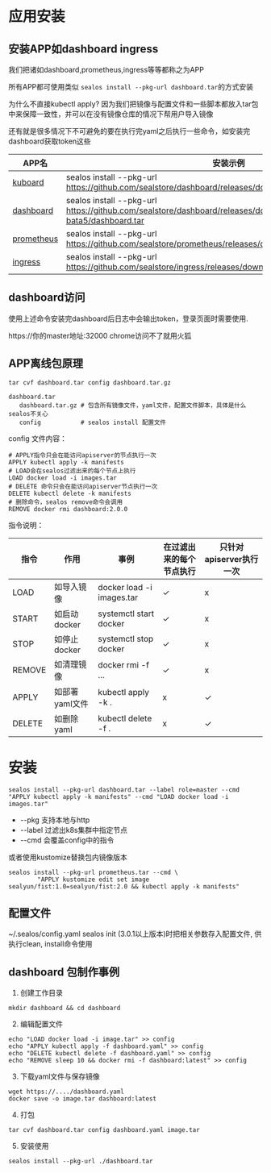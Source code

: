 # 应用安装
## 安装APP如dashboard ingress

我们把诸如dashboard,prometheus,ingress等等都称之为APP

所有APP都可使用类似 `sealos install --pkg-url dashboard.tar`的方式安装

为什么不直接kubectl apply? 因为我们把镜像与配置文件和一些脚本都放入tar包中来保障一致性，并可以在没有镜像仓库的情况下帮用户导入镜像

还有就是很多情况下不可避免的要在执行完yaml之后执行一些命令，如安装完dashboard获取token这些

APP名|安装示例
---|---
[kuboard](https://github.com/sealstore/dashboard/tree/kuboard) | sealos install --pkg-url https://github.com/sealstore/dashboard/releases/download/v1.0-1/kuboard.tar
[dashboard](https://github.com/sealstore/dashboard/tree/dashboard) | sealos install --pkg-url https://github.com/sealstore/dashboard/releases/download/v2.0.0-bata5/dashboard.tar
[prometheus](https://github.com/sealstore/prometheus) | sealos install --pkg-url https://github.com/sealstore/prometheus/releases/download/v0.31.1/prometheus.tar
[ingress](https://github.com/sealstore/ingress) | sealos install --pkg-url https://github.com/sealstore/ingress/releases/download/v0.15.2/contour.tar

## dashboard访问
使用上述命令安装完dashboard后日志中会输出token，登录页面时需要使用.

https://你的master地址:32000 chrome访问不了就用火狐

## APP离线包原理
```$xslt
tar cvf dashboard.tar config dashboard.tar.gz
```
```
dashboard.tar
   dashboard.tar.gz # 包含所有镜像文件，yaml文件，配置文件脚本，具体是什么sealos不关心 
   config           # sealos install 配置文件
```

config 文件内容：
```
# APPLY指令只会在能访问apiserver的节点执行一次
APPLY kubectl apply -k manifests
# LOAD会在sealos过滤出来的每个节点上执行
LOAD docker load -i images.tar
# DELETE 命令只会在能访问apiserver节点执行一次
DELETE kubectl delete -k manifests
# 删除命令，sealos remove命令会调用
REMOVE docker rmi dashboard:2.0.0
```

指令说明：

指令 | 作用 | 事例 |在过滤出来的每个节点执行 | 只针对apiserver执行一次 
--- | ---| ---|---|---
LOAD | 如导入镜像 | docker load -i images.tar | ✓ |x
START | 如启动docker | systemctl start docker |✓ |x 
STOP | 如停止docker | systemctl stop docker | ✓ | x
REMOVE | 如清理镜像 | docker rmi -f ...| ✓ |x
APPLY | 如部署yaml文件 | kubectl apply -k . | x| ✓
DELETE | 如删除yaml | kubectl delete -f . | x |✓

# 安装
```$xslt
sealos install --pkg-url dashboard.tar --label role=master --cmd "APPLY kubectl apply -k manifests" --cmd "LOAD docker load -i images.tar"
```
* --pkg 支持本地与http
* --label 过滤出k8s集群中指定节点
* --cmd 会覆盖config中的指令

或者使用kustomize替换包内镜像版本
```
sealos install --pkg-url prometheus.tar --cmd \
        "APPLY kustomize edit set image sealyun/fist:1.0=sealyun/fist:2.0 && kubectl apply -k manifests"
```

## 配置文件
~/.sealos/config.yaml
sealos init (3.0.1以上版本)时把相关参数存入配置文件, 供执行clean, install命令使用

## dashboard 包制作事例

1. 创建工作目录

```cassandraql
mkdir dashboard && cd dashboard
```

2. 编辑配置文件

```cassandraql
echo "LOAD docker load -i image.tar" >> config
echo "APPLY kubectl apply -f dashboard.yaml" >> config
echo "DELETE kubectl delete -f dashboard.yaml" >> config
echo "REMOVE sleep 10 && docker rmi -f dashboard:latest" >> config
```

3. 下载yaml文件与保存镜像

```cassandraql
wget https://..../dashboard.yaml 
docker save -o image.tar dashboard:latest
```

4. 打包

```cassandraql
tar cvf dashboard.tar config dashboard.yaml image.tar
```

5. 安装使用

```cassandraql
sealos install --pkg-url ./dashboard.tar
```
